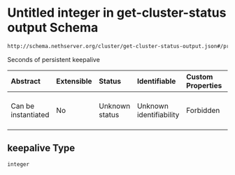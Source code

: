 # Untitled integer in get-cluster-status output Schema

```txt
http://schema.nethserver.org/cluster/get-cluster-status-output.json#/properties/nodes/items/properties/vpn/properties/keepalive
```

Seconds of persistent keepalive

| Abstract            | Extensible | Status         | Identifiable            | Custom Properties | Additional Properties | Access Restrictions | Defined In                                                                                        |
| :------------------ | :--------- | :------------- | :---------------------- | :---------------- | :-------------------- | :------------------ | :------------------------------------------------------------------------------------------------ |
| Can be instantiated | No         | Unknown status | Unknown identifiability | Forbidden         | Allowed               | none                | [get-cluster-status-output.json\*](cluster/get-cluster-status-output.json "open original schema") |

## keepalive Type

`integer`
